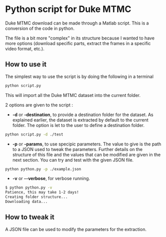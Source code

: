 # Python script for Duke MTMC

Duke MTMC download can be made through a Matlab script. This is a conversion of the code in python.

The file is a bit more "complex" in its structure because I wanted to have more options (download specific parts, extract the frames in a specific video format, etc.).

## How to use it

The simplest way to use the script is by doing the following in a terminal

```bash
python script.py
```

This will import all the Duke MTMC dataset into the current folder.

2 options are given to the script :
 * **-d** or **-destination**, to provide a destination folder for the dataset. As explained earlier, the dataset is extracted by default to the current folder. The option is let to the user to define a destination folder.
 ```bash
 python script.py -d ./test
 ```
 * **-p** or **-params**, to use specipic parameters. The value to give is the path to a JSON used to tweak the parameters. Further details on the structure of this file and the values that can be modified are given in the next section. You can try and test with the given JSON file.
 ```bash
 python python.py -p ./example.json
 ```
 * **-v** or **--verbose**, for verbose running.
 ```bash
 $ python python.py -v
 Patience, this may take 1-2 days!
 Creating folder structure...
 Downloading data...
 ```

## How to tweak it

A JSON file can be used to modify the parameters for the extraction.
